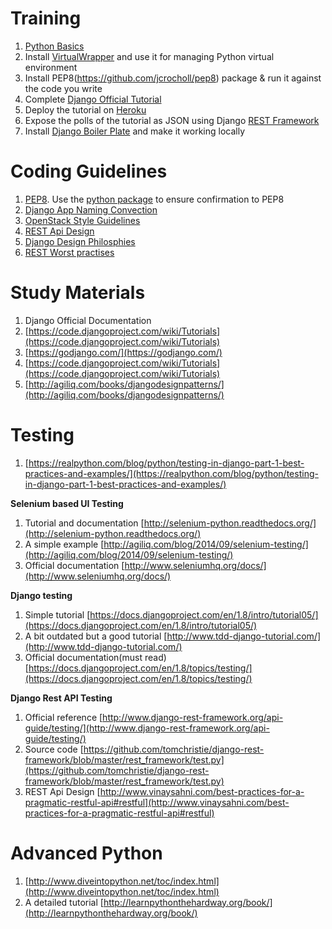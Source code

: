 # Training

1. [Python Basics](http://openbookproject.net/thinkcs/python/english2e/)
2. Install [VirtualWrapper](http://virtualenvwrapper.readthedocs.org/en/latest/) and use it for managing Python virtual environment 
3. Install PEP8(https://github.com/jcrocholl/pep8) package & run it against the code you write
4. Complete [Django Official Tutorial](https://docs.djangoproject.com/en/1.8/intro/tutorial01/)
5. Deploy the tutorial on [Heroku](https://devcenter.heroku.com/articles/getting-started-with-django)
1. Expose the polls of the tutorial as JSON using Django [REST Framework](http://www.django-rest-framework.org/tutorial/quickstart/)
1. Install [Django Boiler Plate](https://github.com/arunghosh/django-boilerplate) and make it working locally

# Coding Guidelines
1. [PEP8](https://www.python.org/dev/peps/pep-0008/). Use the [python package](https://github.com/jcrocholl/pep8) to ensure confirmation to PEP8
1. [Django App Naming Convection](http://stackoverflow.com/questions/3098681/is-there-a-naming-convention-for-django-apps)
1. [OpenStack Style Guidelines](http://docs.openstack.org/developer/hacking/)
1. [REST Api Design](http://www.vinaysahni.com/best-practices-for-a-pragmatic-restful-api#restful)
1. [Django Design Philosphies](https://docs.djangoproject.com/en/1.8/misc/design-philosophies/)
1. [REST Worst practises](http://jacobian.org/writing/rest-worst-practices/)

# Study Materials
1. Django Official Documentation
2. [https://code.djangoproject.com/wiki/Tutorials](https://code.djangoproject.com/wiki/Tutorials)
3. [https://godjango.com/](https://godjango.com/)
4. [https://code.djangoproject.com/wiki/Tutorials](https://code.djangoproject.com/wiki/Tutorials)
5. [http://agiliq.com/books/djangodesignpatterns/](http://agiliq.com/books/djangodesignpatterns/)


# Testing

1. [https://realpython.com/blog/python/testing-in-django-part-1-best-practices-and-examples/](https://realpython.com/blog/python/testing-in-django-part-1-best-practices-and-examples/)

**Selenium based UI Testing**
1. Tutorial and documentation [http://selenium-python.readthedocs.org/](http://selenium-python.readthedocs.org/)
1. A simple example [http://agiliq.com/blog/2014/09/selenium-testing/](http://agiliq.com/blog/2014/09/selenium-testing/)
1. Official documentation [http://www.seleniumhq.org/docs/](http://www.seleniumhq.org/docs/)


**Django testing**
1. Simple tutorial [https://docs.djangoproject.com/en/1.8/intro/tutorial05/](https://docs.djangoproject.com/en/1.8/intro/tutorial05/)
1. A bit outdated but a good tutorial [http://www.tdd-django-tutorial.com/](http://www.tdd-django-tutorial.com/)
1. Official documentation(must read) [https://docs.djangoproject.com/en/1.8/topics/testing/](https://docs.djangoproject.com/en/1.8/topics/testing/)

**Django Rest API Testing**
1. Official reference [http://www.django-rest-framework.org/api-guide/testing/](http://www.django-rest-framework.org/api-guide/testing/)
1. Source code [https://github.com/tomchristie/django-rest-framework/blob/master/rest_framework/test.py](https://github.com/tomchristie/django-rest-framework/blob/master/rest_framework/test.py)
1. REST Api Design [http://www.vinaysahni.com/best-practices-for-a-pragmatic-restful-api#restful](http://www.vinaysahni.com/best-practices-for-a-pragmatic-restful-api#restful)

# Advanced Python
1. [http://www.diveintopython.net/toc/index.html](http://www.diveintopython.net/toc/index.html)
1. A detailed tutorial [http://learnpythonthehardway.org/book/](http://learnpythonthehardway.org/book/)

 
